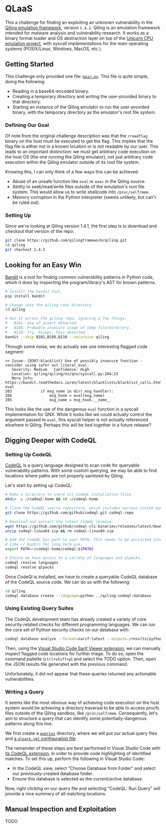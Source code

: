 # QLaaS

This a challenge for finding an exploiting an unknown vulnerability in the [Qiling emulation framework](https://github.com/qilingframework/qiling), version `1.4.1`. Qiling is an emulation framework intended for malware analysis and vulnerability research. It works as a binary format loader and OS abstraction layer on top of the [Unicorn CPU emulation project](https://www.unicorn-engine.org/), with syscall implementations for the main operating systems (POSIX/Linux, Windows, MacOS, etc.).

## Getting Started

This challenge only provided one file: [`main.py`](./main.py). This file is quite simple, doing the following:

* Reading in a base64-encoded binary.
* Creating a temporary directory and writing the user-provided binary to that directory.
* Starting an instance of the Qiling emulator to run the user-provided binary, with the temporary directory as the emulator's root file system.

### Defining Our Goal

Of note from the original challenge description was that the `/readflag` binary on the host must be executed to get the flag. This implies that the flag file is either not in a known location or is not readable by our user. This leads to an important distinction: we must get arbitrary code execution on the host OS (the one running the Qiling emulator), not just arbitrary code execution within the Qiling emulator outside of its root file system.

Knowing this, I can only think of a few ways this can be achieved:

* Abuse of an unsafe function like `eval` or `exec` in the Qiling source.
* Ability to seek/read/write files outside of the emulation's root file system. This would allow us to write shellcode into `/proc/self/mem`.
* Memory corruption in the Python interpreter (seems unlikely, but can't be ruled out).

### Setting Up

Since we're looking at Qiling version 1.4.1, the first step is to download and checkout that version of the repo:

```sh
git clone https://github.com/qilingframework/qiling.git
cd qiling
git checkout 1.4.1
```

## Looking for an Easy Win

[Bandit](https://github.com/PyCQA/bandit) is a tool for finding common vulnerability patterns in Python code, which it does by inspecting the program/library's AST for known patterns.

```sh
# Install the bandit tool.
pip install bandit

# Change into the qiling root directory.
cd qiling

# Run it across the qiling repo, ignoring a few things:
#   B101: Use of assert detected.
#   B108: Probable insecure usage of temp file/directory.
#   B110: Try, Except, Pass detected.
bandit --skip B101,B108,B110 --recursive qiling
```

Through some noise, we do actually see one interesting flagged code segment:

```
>> Issue: [B307:blacklist] Use of possibly insecure function - consider using safer ast.literal_eval.
   Severity: Medium   Confidence: High
   Location: qiling/qiling/os/qnx/syscall.py:204:23
   More Info: https://bandit.readthedocs.io/en/latest/blacklists/blacklist_calls.html#b307-eval
203             if msg_name in dir(_msg_handler):
204                 msg_hook = eval(msg_name)
205                 msg_name = msg_hook.__name__
```

This looks like the use of the dangerous `eval` function in a syscall implementation for QNX. While it looks like we could actually control the argument passed to `eval`, this syscall helper is not actually referenced elswhere in Qiling. Perhaps this will be tied together in a future release?

## Digging Deeper with CodeQL

### Setting Up CodeQL

[CodeQL](https://codeql.github.com/) is a query language designed to scan code for queryable vulnerability patterns. With some custom querying, we may be able to find locations where paths are not properly sanitized by Qiling.

Let's start by setting up CodeQL:

```sh
# Make a directory to store all CodeQL installation files
mkdir -p ~/codeql-home && cd ~/codeql-home

# Clone the CodeQL source repository, which includes various custom queries.
git clone https://github.com/github/codeql.git codeql-repo

# Download and extract the latest CodeQL release.
wget https://github.com/github/codeql-cli-binaries/releases/latest/download/codeql-linux64.zip
unzip codeql-linux64.zip && rm codeql-linux64.zip

# Add the CodeQL bin path to your PATH. This needs to be persisted into a file
# like ~/.bashrc for long term use.
export PATH=~/codeql-home/codeql:${PATH}

# Ensure we have access to a variety of languages and qlpacks.
codeql resolve languages
codeql resolve qlpacks
```

Once CodeQl is installed, we have to create a queryable CodeQL database of the CodeQL source code. We can do so with the following:

```sh
cd qiling
codeql database create --language=python ../qiling-codeql-database
```

### Using Existing Query Suites

The CodeQL development team has already created a variety of core security-related checks for different programming languages. We can run the core set of Python security checks on our database with:

```sh
codeql database analyze --format=sarif-latest --output=./results/python-securtiy.sarif.json ./qiling-codeql-database python-security-and-quality.qls
```

Then, using the [Visual Studio Code Sarif Viewer extension](https://marketplace.visualstudio.com/items?itemName=MS-SarifVSCode.sarif-viewer), we can manually inspect flagged code locations for further triage. To do so, open the command pallette (`ctrl+shift+p`) and select the TODO option. Then, open the JSON results file generated with the previous command.

Unfortunately, it did not appear that these queries returned any actionable vulnerabilities.

### Writing a Query

It seems like the most obvious way of achieving code execution on the host system would be achieving a directory traversal to be able to access procfs files outside of the Qiling sandbox, like `/proc/self/mem`. Consequently, let's aim to structure a query that can identify some potentially-dangerous patterns along this line.

We first create a [`queries`](./queries) directory, where we will put our actual query files and [a `qlpack.yml` configuration file](./queries/qlpack.yml).

The remainder of these steps are best performed in Visual Studio Code with [its CodeQL extension](https://codeql.github.com/docs/codeql-for-visual-studio-code/), in order to provide code highlighting of identified matches. To set this up, perform the following in Visual Studio Code:

* In the CodeQL view, select "Choose Database from Folder" and select our previously-created database folder.
* Ensure this database is selected as the current/active database.

Now, right clicking on our query file and selecting "CodeQL: Run Query" will provide a nice summary of all matching locations.

## Manual Inspection and Exploitation

TODO
